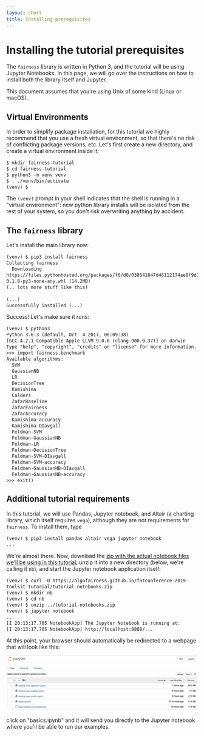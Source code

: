 ```yaml
---
layout: short
title: Installing prerequisites
---
```


# Installing the tutorial prerequisites

The `fairness` library is written in Python 3, and the
tutorial will be using Jupyter Notebooks. In this page, we will go
over the instructions on how to install both the library itself
and Jupyter.

This document assumes that you're using Unix of some kind (Linux or
macOS).

## Virtual Environments

In order to simplify package installation, for this tutorial we highly
recommend that you use a fresh virtual environment, so that there's no
risk of conflicting package versions, etc. Let's first create a new
directory, and create a virtual environment inside it:

    $ mkdir fairness-tutorial
    $ cd fairness-tutorial
    $ python3 -m venv venv
    $ . ./venv/bin/activate
    (venv) $

The `(venv)` prompt in your shell indicates that the shell is running
in a "virtual environment": new python library installs will be
isolated from the rest of your system, so you don't risk overwriting
anything by accident. 

## The `fairness` library

Let's install the main library now:

    (venv) $ pip3 install fairness
    Collecting fairness
      Downloading https://files.pythonhosted.org/packages/f6/d0/038541647d46112174ae8f9d7ef256d73cfccc0668923748826a0d4cb63c/fairness-0.1.8-py3-none-any.whl (14.2MB)
    (.. lots more stuff like this)

    (...)
    Successfully installed (...)
    
Success! Let's make sure it runs:

    (venv) $ python3
    Python 3.6.3 (default, Oct  4 2017, 06:09:38)
    [GCC 4.2.1 Compatible Apple LLVM 9.0.0 (clang-900.0.37)] on darwin
    Type "help", "copyright", "credits" or "license" for more information.
    >>> import fairness.benchmark
    Available algorithms:
      SVM
      GaussianNB
      LR
      DecisionTree
      Kamishima
      Calders
      ZafarBaseline
      ZafarFairness
      ZafarAccuracy
      Kamishima-accuracy
      Kamishima-DIavgall
      Feldman-SVM
      Feldman-GaussianNB
      Feldman-LR
      Feldman-DecisionTree
      Feldman-SVM-DIavgall
      Feldman-SVM-accuracy
      Feldman-GaussianNB-DIavgall
      Feldman-GaussianNB-accuracy
    >>> exit()

## Additional tutorial requirements

In this tutorial, we will use Pandas, Jupyter notebook, and Altair (a
charting library, which itself requires `vega`), although they are not requirements for
`fairness`. To install them, type

    (venv) $ pip3 install pandas altair vega jupyter notebook
    ...
    
We're almost there. Now, download the [zip with the actual notebook
files we'll be using in this tutorial](tutorial-notebooks.zip), unzip
it into a new directory (below, we're calling it `nb`), and start the
Jupyter notebook application itself:

    (venv) $ curl -O https://algofairness.github.io/fatconference-2019-toolkit-tutorial/tutorial-notebooks.zip
	(venv) $ mkdir nb
	(venv) $ cd nb
	(venv) $ unzip ../tutorial-notebooks.zip
    (venv) $ jupyter notebook
    ...
    [I 20:13:17.705 NotebookApp] The Jupyter Notebook is running at:
    [I 20:13:17.705 NotebookApp] http://localhost:8888/...
    
At this point, your browser should automatically be redirected to a webpage that will look like this:

![A screenshot of Jupyter Notebook showing the tutorial notebook](images/jupyter-notebook.jpg) 

click on "basics.ipynb" and it will send you directly to the Jupyter
notebook where you'll be able to run our examples. 
